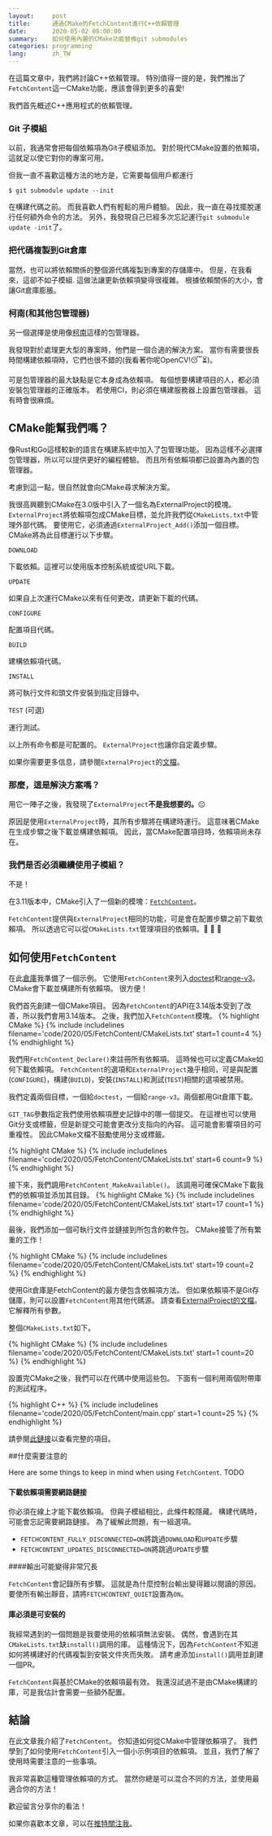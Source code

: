 ```yaml
---
layout:     post
title:      通過CMake的FetchContent進行C++依賴管理
date:       2020-05-02 08:00:00
summary:    如何使用內置的CMake功能替換git submodules
categories: programming
lang:       zh_TW
---
```

在這篇文章中，我們將討論C++依賴管理。
特別值得一提的是，我們推出了`FetchContent`這一CMake功能，應該會得到更多的喜愛!

我們首先概述C++應用程式的依賴管理。
### Git 子模組

以前，我通常會把每個依賴項為Git子模組添加。
對於現代CMake設置的依賴項，這就足以使它對你的專案可用。

但我一直不喜歡這種方法的地方是，它需要每個用戶都運行
```
$ git submodule update --init
``` 
在構建代碼之前。
而我喜歡人們有輕鬆的用戶體驗。
因此，我一直在尋找擺脫運行任何額外命令的方法。
另外，我發現自己已經多次忘記運行`git submodule update -init`了。

### 把代碼複製到Git倉庫

當然，也可以將依賴關係的整個源代碼複製到專案的存儲庫中。
但是，在我看來，這卻不如子模組.
這做法讓更新依賴項變得很複雜。
根據依賴關係的大小，會讓Git倉庫膨脹。


### 柯南(和其他包管理器)
另一個選擇是使用像[柯南](https://conan.io/)這樣的包管理器。

我發現對於處理更大型的專案時，他們是一個合適的解決方案。
當你有需要很長時間構建依賴項時，它們也很不錯的(我看著你呢OpenCV!:sleeping::hourglass_flowing_sand:)。

可是包管理器的最大缺點是它本身成為依賴項。
每個想要構建項目的人，都必須安裝包管理器的正確版本。
若使用CI，則必須在構建服務器上設置包管理器。
這有時會很麻煩。

## CMake能幫我們嗎？

像Rust和Go這樣較新的語言在構建系統中加入了包管理功能。
因為這樣不必選擇包管理器，所以可以提供更好的編程體驗。
而且所有依賴項都已設置為內置的包管理器。

考慮到這一點，很自然就會向CMake尋求解決方案。

我很高興聽到CMake在3.0版中引入了一個名為ExternalProject的模塊。
`ExternalProject`將依賴項包成CMake目標，並允許我們從`CMakeLists.txt`中管理外部代碼。
要使用它，必須通過`ExternalProject_Add()`添加一個目標。
CMake將為此目標運行以下步驟。

`DOWNLOAD` 

下載依賴。這裡可以使用版本控制系統或從URL下載。

`UPDATE` 

如果自上次運行CMake以來有任何更改，請更新下載的代碼。

`CONFIGURE` 

配置項目代碼。

`BUILD` 

建構依賴項代碼。

`INSTALL`

將可執行文件和頭文件安裝到指定目錄中。

`TEST` (可選)

運行測試。

以上所有命令都是可配置的。
`ExternalProject`也讓你自定義步驟。

如果你需要更多信息，請參閱`ExternalProject`的[文檔](https://cmake.org/cmake/help/latest/module/ExternalProject.html#module:ExternalProject)。

### 那麼，這是解決方案嗎？

用它一陣子之後，我發現了`ExternalProject`**不是我想要的。**:pensive:

原因是使用`ExternalProject`時，其所有步驟將在構建時運行。
這意味著CMake在生成步驟之後下載並構建依賴項。
因此，當CMake配置項目時，依賴項尚未存在。


### 我們是否必須繼續使用子模組？

不是！

在3.11版本中，CMake引入了一個新的模塊：[`FetchContent`](https://cmake.org/cmake/help/latest/module/FetchContent.html)。

`FetchContent`提供與`ExternalProject`相同的功能，可是會在配置步驟之前下載依賴項。
所以透過它可以從`CMakeLists.txt`管理項目的依賴項。:tada: :tada: :tada:


## 如何使用`FetchContent`

在此[倉庫](https://github.com/bewagner/fetchContent_example)我準備了一個示例。
它使用`FetchContent`來列入[doctest](https://github.com/onqtam/doctest)和[range-v3](https://github.com/ericniebler/range-v3)。
CMake會下載並構建所有依賴項。
很方便！


我們首先創建一個CMake項目。
因為`FetchContent`的API在3.14版本受到了改善，所以我們會用3.14版本。
之後，我們加入`FetchContent`模塊。
{% highlight CMake %}
{% include includelines filename='code/2020/05/FetchContent/CMakeLists.txt' start=1 count=4 %}
{% endhighlight %}


我們用`FetchContent_Declare()`來註冊所有依賴項。
這時候也可以定義CMake如何下載依賴項。
`FetchContent`的選項和`ExternalProject`幾乎相同，可是與配置(`CONFIGURE`)，構建(`BUILD`)，安裝(`INSTALL`)和測試(`TEST`)相關的選項被禁用。

我們定義兩個目標，一個給`doctest`，一個給`range-v3`。兩個都用Git倉庫下載。

`GIT_TAG`參數指定我們使用依賴項歷史記錄中的哪一個提交。
在這裡也可以使用Git分支或標籤，但是新提交可能會更改分支指向的內容。
這可能會影響項目的可重複性。
因此CMake文檔不鼓勵使用分支或標籤。

{% highlight CMake %}
{% include includelines filename='code/2020/05/FetchContent/CMakeLists.txt' start=6 count=9 %}
{% endhighlight %}

接下來，我們調用`FetchContent_MakeAvailable()`。
該調用可確保CMake下載我們的依賴項並添加其目錄。
{% highlight CMake %}
{% include includelines filename='code/2020/05/FetchContent/CMakeLists.txt' start=17 count=1 %}
{% endhighlight %}

最後，我們添加一個可執行文件並鏈接到所包含的軟件包。
CMake接管了所有繁重的工作！

{% highlight CMake %}
{% include includelines filename='code/2020/05/FetchContent/CMakeLists.txt' start=19 count=2 %}
{% endhighlight %}

使用Git倉庫是FetchContent的最方便包含依賴項方法。
但如果依賴項不是Git存儲庫，則可以設置`FetchContent`用其他代碼源。
請查看[ExternalProject的文檔](https://cmake.org/cmake/help/latest/module/ExternalProject.html#module:ExternalProject)。
它解釋所有參數。


整個`CMakeLists.txt`如下。

{% highlight CMake %}
{% include includelines filename='code/2020/05/FetchContent/CMakeLists.txt' start=1 count=20 %}
{% endhighlight %}

設置完CMake之後，我們可以在代碼中使用這些包。
下面有一個利用兩個附帶庫的測試程序。

{% highlight C++ %}
{% include includelines filename='code/2020/05/FetchContent/main.cpp' start=1 count=25 %}
{% endhighlight %}

請參閱[此鏈接](https://github.com/bewagner/fetchContent_example)以查看完整的項目。

##什麼需要注意的

Here are some things to keep in mind when using `FetchContent`.
TODO

#### 下載依賴項需要網路鏈接

你必須在線上才能下載依賴項。
但與子模組相比，此條件較隱藏。
構建代碼時，可能會忘記需要網路鏈接。
為了緩解此問題，有一組選項。
- `FETCHCONTENT_FULLY_DISCONNECTED=ON`將跳過`DOWNLOAD`和`UPDATE`步驟
- `FETCHCONTENT_UPDATES_DISCONNECTED=ON`將跳過`UPDATE`步驟

####輸出可能變得非常冗長

`FetchContent`會記錄所有步驟。
這就是為什麼控制台輸出變得難以閱讀的原因。
要使所有輸出靜音，請將`FETCHCONTENT_QUIET`設置為`ON`。

#### 庫必須是可安裝的
我經常遇到的一個問題是我要使用的依賴項無法安裝。
偶然，會遇到在其`CMakeLists.txt`缺`install()`調用的庫。
這種情況下，因為`FetchContent`不知道如何將構建好的代碼複製到安裝文件夾而失敗。
請考慮添加`install()`調用並創建一個PR。

`FetchContent`與基於CMake的依賴項最有效。
我還沒試過不是由CMake構建的庫，可是我估計會需要一些額外配置。

## 結論

在此文章我介紹了`FetchContent`。
你知道如何從CMake中管理依賴項了。
我們學到了如何使用`FetchContent`引入一個小示例項目的依賴項。
並且，我們了解了使用時需要注意的一些事項。

我非常喜歡這種管理依賴項的方式。
當然你總是可以混合不同的方法，並使用最適合你的方法！

歡迎留言分享你的看法！

如果你喜歡本文章，可以在[推特關注我](https://twitter.com/bewagner_)。

